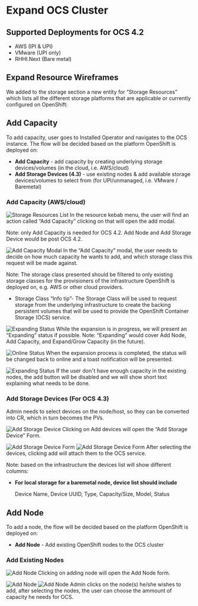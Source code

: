 # Expand OCS Cluster

## Supported Deployments for OCS 4.2

- AWS (IPI & UPI)
- VMware (UPI only)
- RHHI.Next (Bare metal)

## Expand Resource Wireframes 
We added to the storage section a new entity for “Storage Resources” which lists all the different storage platforms that are applicable or currently configured on OpenShift:

## Add Capacity
To add capacity, user goes to Installed Operator and navigates to the OCS instance. The flow will be decided based on the platform OpenShift is deployed on:

- **Add Capacity** - add capacity by creating underlying storage devices/volumes (in the cloud, i.e. AWS/cloud)
- **Add Storage Devices (4.3)** - use existing nodes & add available storage devices/volumes to select from (for UPI/unmanaged, i.e. VMware / Baremetal)

### Add Capacity (AWS/cloud)
![Storage Resources List](img/Expand-Storage-01.png) 
In the resource kebab menu, the user will find an action called “Add Capacity” clicking on that will open the add modal.

Note: only Add Capacity is needed for OCS 4.2. Add Node and Add Storage Device would be post OCS 4.2.

![Add Capacity Modal](img/Expand-Storage-02.png) 
In the “Add Capacity” modal, the user needs to decide on how much capacity he wants to add, and which storage class this request will be made against.

Note: The storage class presented should be filtered to only existing storage classes for the provisioners of the infrastructure OpenShift is deployed on, e.g. AWS or other cloud providers.
- Storage Class “Info tip”- The Storage Class will be used to request storage from the underlying infrastructure to create the backing persistent volumes that will be used to provide the OpenShift Container Storage (OCS) service.

![Expanding Status](img/Expand-Storage-04.png)
While the expansion is in progress, we will present an “Expanding” status if possible.
Note: “Expanding" would cover Add Node, Add Capacity, and Expand/Grow Capacity (in the future).

![Online Status](img/Expand-Storage-05.png)
When the expansion process is completed, the status will be changed back to online and a toast notification will be presented.

![Expanding Status](img/Expand-Storage-03.png) 
If the user don׳t have enough capacity in the existing nodes, the add button will be disabled and we will show short text explaining what needs to be done. 

### Add Storage Devices (For OCS 4.3)

Admin needs to select devices on the node/host, so they can be converted into CR, which in turn becomes the PVs.

![Add Storage Device](img/Expand-Storage-14.png)
Clicking on Add devices will open the “Add Storage Device” Form. 

![Add Storage Device Form](img/Expand-Storage-15.png)
![Add Storage Device Form](img/Expand-Storage-16.png)
After selecting the devices, clicking add will attach them to the OCS service. 

Note: based on the infrastructure the devices list will show different columns: 

- **For local storage for a baremetal node, device list should include** 
    
    Device Name, Device UUID, Type, Capacity/Size, Model, Status


## Add Node
To add a node, the flow will be decided based on the platform OpenShift is deployed on:

- **Add Node** - Add existing OpenShift nodes to the OCS cluster 


### Add Existing Nodes
![Add Node](img/Expand-Storage-07.png)
Clicking on adding node will open the Add Node form. 

![Add Node](img/Expand-Storage-08.png)
![Add Node](img/Expand-Storage-09.png)
Admin clicks on the node(s) he/she wishes to add, after selecting the nodes, the user can choose the ammount of capacity he needs for OCS.  



